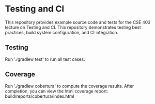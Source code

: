 # Testing and CI
This repository provides example source code and tests for the CSE 403 lecture
on Testing and CI. This repository demonstrates testing best practices, build
system configuration, and CI integration.

## Testing
Run './gradlew test' to run all test cases.

## Coverage
Run './gradlew cobertura' to compute the coverage results. After completion, you can
view the html coverage report: build/reports/cobertura/index.html
